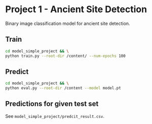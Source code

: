 # Project 1 - Ancient Site Detection

Binary image classification model for ancient site detection.

## Train

```bash
cd model_simple_project && \
python train.py --root-dir /content/ --num-epochs 100
```

## Predict

```bash
cd model_simple_project && \
python eval.py --root-dir /content --model model.pt
```

## Predictions for given test set

See `model_simple_project/predcit_result.csv`.
